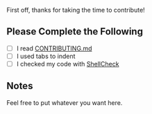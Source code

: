 First off, thanks for taking the time to contribute!

## Please Complete the Following

- [ ] I read [CONTRIBUTING.md](https://github.com/Cyclenerd/gallery_shell/blob/master/CONTRIBUTING.md)
- [ ] I used tabs to indent
- [ ] I checked my code with [ShellCheck](https://www.shellcheck.net/)

## Notes

Feel free to put whatever you want here.